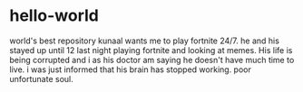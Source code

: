 # hello-world
world's best repository
kunaal wants me to play fortnite 24/7. he and his stayed up until 12 last night playing fortnite and looking at memes. His life is being corrupted and i as his doctor am saying he doesn't have much time to live. i was just informed that his brain has stopped working. poor unfortunate soul.
